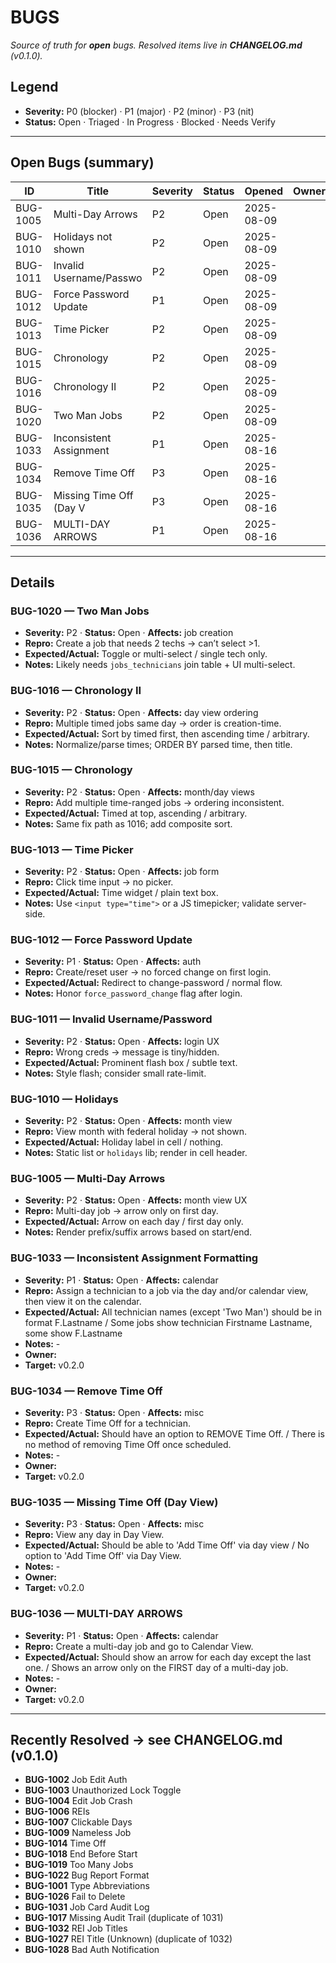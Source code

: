 # BUGS

_Source of truth for **open** bugs. Resolved items live in **CHANGELOG.md** (v0.1.0)._

## Legend

- **Severity:** P0 (blocker) · P1 (major) · P2 (minor) · P3 (nit)
- **Status:** Open · Triaged · In Progress · Blocked · Needs Verify

---

## Open Bugs (summary)
<!-- BUGS:SUMMARY START -->
| ID        | Title                   | Severity | Status        | Opened      | Owner | Target |
|-----------|-------------------------|----------|---------------|-------------|-------|--------|
| BUG-1005  | Multi-Day Arrows        | P2       | Open          | 2025-08-09  |       | v0.1.1 |
| BUG-1010  | Holidays not shown      | P2       | Open          | 2025-08-09  |       | v0.1.1 |
| BUG-1011  | Invalid Username/Passwo | P2       | Open          | 2025-08-09  |       | v0.1.1 |
| BUG-1012  | Force Password Update   | P1       | Open          | 2025-08-09  |       | v0.1.1 |
| BUG-1013  | Time Picker             | P2       | Open          | 2025-08-09  |       | v0.1.1 |
| BUG-1015  | Chronology              | P2       | Open          | 2025-08-09  |       | v0.1.1 |
| BUG-1016  | Chronology II           | P2       | Open          | 2025-08-09  |       | v0.1.1 |
| BUG-1020  | Two Man Jobs            | P2       | Open          | 2025-08-09  |       | v0.1.1 |
| BUG-1033  | Inconsistent Assignment | P1       | Open          | 2025-08-16  |       | v0.2.0 |
| BUG-1034  | Remove Time Off         | P3       | Open          | 2025-08-16  |       | v0.2.0 |
| BUG-1035  | Missing Time Off (Day V | P3       | Open          | 2025-08-16  |       | v0.2.0 |
| BUG-1036  | MULTI-DAY ARROWS        | P1       | Open          | 2025-08-16  |       | v0.2.0 |
<!-- BUGS:SUMMARY END -->
---

## Details
<!-- BUGS:DETAILS START -->

### BUG-1020 — Two Man Jobs

- **Severity:** P2 · **Status:** Open · **Affects:** job creation
- **Repro:** Create a job that needs 2 techs → can’t select >1.
- **Expected/Actual:** Toggle or multi-select / single tech only.
- **Notes:** Likely needs `jobs_technicians` join table + UI multi-select.

### BUG-1016 — Chronology II

- **Severity:** P2 · **Status:** Open · **Affects:** day view ordering
- **Repro:** Multiple timed jobs same day → order is creation-time.
- **Expected/Actual:** Sort by timed first, then ascending time / arbitrary.
- **Notes:** Normalize/parse times; ORDER BY parsed time, then title.

### BUG-1015 — Chronology

- **Severity:** P2 · **Status:** Open · **Affects:** month/day views
- **Repro:** Add multiple time-ranged jobs → ordering inconsistent.
- **Expected/Actual:** Timed at top, ascending / arbitrary.
- **Notes:** Same fix path as 1016; add composite sort.

### BUG-1013 — Time Picker

- **Severity:** P2 · **Status:** Open · **Affects:** job form
- **Repro:** Click time input → no picker.
- **Expected/Actual:** Time widget / plain text box.
- **Notes:** Use `<input type="time">` or a JS timepicker; validate server-side.

### BUG-1012 — Force Password Update

- **Severity:** P1 · **Status:** Open · **Affects:** auth
- **Repro:** Create/reset user → no forced change on first login.
- **Expected/Actual:** Redirect to change-password / normal flow.
- **Notes:** Honor `force_password_change` flag after login.

### BUG-1011 — Invalid Username/Password

- **Severity:** P2 · **Status:** Open · **Affects:** login UX
- **Repro:** Wrong creds → message is tiny/hidden.
- **Expected/Actual:** Prominent flash box / subtle text.
- **Notes:** Style flash; consider small rate-limit.

### BUG-1010 — Holidays

- **Severity:** P2 · **Status:** Open · **Affects:** month view
- **Repro:** View month with federal holiday → not shown.
- **Expected/Actual:** Holiday label in cell / nothing.
- **Notes:** Static list or `holidays` lib; render in cell header.

### BUG-1005 — Multi-Day Arrows

- **Severity:** P2 · **Status:** Open · **Affects:** month view UX
- **Repro:** Multi-day job → arrow only on first day.
- **Expected/Actual:** Arrow on each day / first day only.
- **Notes:** Render prefix/suffix arrows based on start/end.

### BUG-1033 — Inconsistent Assignment Formatting

- **Severity:** P1 · **Status:** Open · **Affects:** calendar
- **Repro:** Assign a technician to a job via the day and/or calendar view, then view it on the calendar.
- **Expected/Actual:** All technician names (except 'Two Man') should be in format F.Lastname / Some jobs show technician Firstname Lastname, some show F.Lastname
- **Notes:** -
- **Owner:** 
- **Target:** v0.2.0

### BUG-1034 — Remove Time Off

- **Severity:** P3 · **Status:** Open · **Affects:** misc
- **Repro:** Create Time Off for a technician.
- **Expected/Actual:** Should have an option to REMOVE Time Off. / There is no method of removing Time Off once scheduled.
- **Notes:** -
- **Owner:** 
- **Target:** v0.2.0

### BUG-1035 — Missing Time Off (Day View)

- **Severity:** P3 · **Status:** Open · **Affects:** misc
- **Repro:** View any day in Day View.
- **Expected/Actual:** Should be able to 'Add Time Off' via day view / No option to 'Add Time Off' via Day View.
- **Notes:** -
- **Owner:** 
- **Target:** v0.2.0

### BUG-1036 — MULTI-DAY ARROWS

- **Severity:** P1 · **Status:** Open · **Affects:** calendar
- **Repro:** Create a multi-day job and go to Calendar View.
- **Expected/Actual:** Should show an arrow for each day except the last one. / Shows an arrow only on the FIRST day of a multi-day job.
- **Notes:** -
- **Owner:** 
- **Target:** v0.2.0

<!-- BUGS:DETAILS END -->
---

## Recently Resolved → see CHANGELOG.md (v0.1.0)

- **BUG-1002** Job Edit Auth
- **BUG-1003** Unauthorized Lock Toggle
- **BUG-1004** Edit Job Crash
- **BUG-1006** REIs
- **BUG-1007** Clickable Days
- **BUG-1009** Nameless Job
- **BUG-1014** Time Off
- **BUG-1018** End Before Start
- **BUG-1019** Too Many Jobs
- **BUG-1022** Bug Report Format
- **BUG-1001** Type Abbreviations
- **BUG-1026** Fail to Delete
- **BUG-1031** Job Card Audit Log
- **BUG-1017** Missing Audit Trail (duplicate of 1031)
- **BUG-1032** REI Job Titles
- **BUG-1027** REI Title (Unknown) (duplicate of 1032)
- **BUG-1028** Bad Auth Notification
